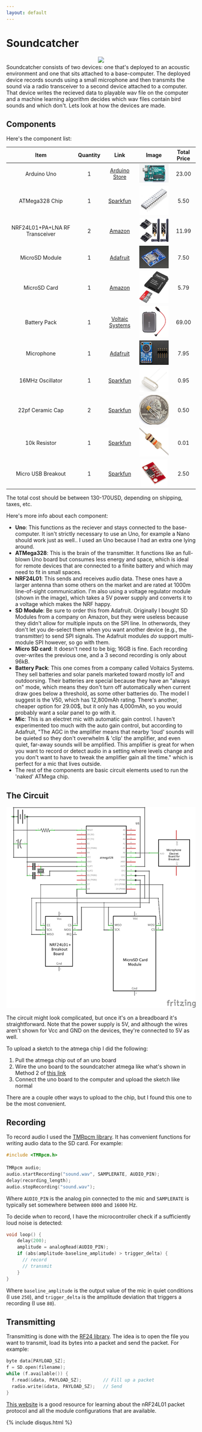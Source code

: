 ```yaml
---
layout: default
---
```


# Soundcatcher

<center><img src="soundcatcher-v1/banner.png"></center>
Soundcatcher consists of two devices: one that's deployed to an acoustic environment and one that sits attached to a base-computer.  The deployed device records sounds using a small microphone and then transmits the sound via a radio transceiver to a second device attached to a computer.  That device writes the recieved data to playable wav file on the computer and a machine learning algorithm decides which wav files contain bird sounds and which don't.  Lets look at how the devices are made.

## Components

Here's the component list:

|              Item              | Quantity |                             Link                             |                        Image                         | Total Price |
| :----------------------------: | :------: | :----------------------------------------------------------: | :--------------------------------------------------: | :---------: |
|          Arduino Uno           |    1     | [Arduino Store](https://store.arduino.cc/usa/arduino-uno-rev3) |        ![uno_image](soundcatcher-nrf/uno.jpg)        |    23.00    |
|         ATMega328 Chip         |    1     |     [Sparkfun](https://www.sparkfun.com/products/10524)      |  ![atmega328_image](soundcatcher-nrf/atmega328.jpg)  |    5.50     |
| NRF24L01+PA+LNA RF Transceiver |    2     | [Amazon](https://www.amazon.com/WayinTop-NRF24L01-Transceiver-Wireless-Regulator/dp/B07PBBC4H9/ref=cm_cr_arp_d_product_sims?ie=UTF8) |        ![nrf_image](soundcatcher-nrf/nRF.jpg)        |    11.99    |
|         MicroSD Module         |    1     |       [Adafruit](https://www.adafruit.com/product/254)       |     ![sd_image](soundcatcher-nrf/sd-module.jpg)      |    7.50     |
|          MicroSD Card          |    1     | [Amazon](https://www.amazon.com/Sandisk-Ultra-Micro-UHS-I-Adapter/dp/B073K14CVB/ref=sxin_2_ac_d_pm?ac_md=1-0-VW5kZXIgJDg%3D-ac_d_pm&cv_ct_cx=16gb+micro+sd+card&dchild=1&keywords=16gb+micro+sd+card&pd_rd_i=B073K14CVB&pd_rd_r=d1995db6-767f-426b-9e24-f141fb565686&pd_rd_w=ktMre&pd_rd_wg=0eDGa&pf_rd_p=0e223c60-bcf8-4663-98f3-da892fbd4372&pf_rd_r=0E6KJKY1BB8H0BDX6ERF&psc=1&qid=1585247378&s=electronics) |    ![sd-card_image](soundcatcher-nrf/sd-card.jpg)    |    5.79     |
|          Battery Pack          |    1     |      [Voltaic Systems](https://voltaicsystems.com/v50/)      |    ![battery_image](soundcatcher-nrf/battery.png)    |    69.00    |
|           Microphone           |    1     |      [Adafruit](https://www.adafruit.com/product/1713)       |        ![mic_image](soundcatcher-nrf/mic.png)        |    7.95     |
|        16MHz Oscillator        |    1     |      [Sparkfun](https://www.sparkfun.com/products/536)       | ![oscillator_image](soundcatcher-nrf/oscillator.png) |    0.95     |
|        22pf Ceramic Cap        |    2     |      [Sparkfun](https://www.sparkfun.com/products/8571)      |       ![cap_pic](soundcatcher-nrf/22pfcap.png)       |    0.50     |
|          10k Resistor          |    1     |     [Sparkfun](https://www.sparkfun.com/products/10969)      |    ![resistor_pic](soundcatcher-nrf/resistor.png)    |    0.01     |
|       Micro USB Breakout       |    1     |     [Sparkfun](https://www.sparkfun.com/products/12035)      |      ![microusb](soundcatcher-nrf/microusb.jpg)      |    2.50     |

The total cost should be between 130-170USD, depending on shipping, taxes, etc.

Here's more info about each component:

- **Uno**: This functions as the reciever and stays connected to the base-computer.  It isn't strictly necessary to use an Uno, for example a Nano should work just as well.. I used an Uno because I had an extra one lying around.
- **ATMega328**: This is the brain of the transmitter.  It functions like an full-blown Uno board but consumes less energy and space, which is ideal for remote devices that are connected to a finite battery and which may need to fit in small spaces.
- **NRF24L01**: This sends and receives audio data.  These ones have a larger antenna than some others on the market and are rated at 1000m line-of-sight communication.  I'm also using a voltage regulator module (shown in the image), which takes a 5V power supply and converts it to a voltage which makes the NRF happy.
- **SD Module**:  Be sure to order this from Adafruit.  Originally I bought SD Modules from a company on Amazon, but they were useless because they didn't allow for multiple inputs on the SPI line.  In otherwords, they don't let you de-select them when you want another device (e.g., the transmitter) to send SPI signals.  The Adafruit modules _do_ support multi-module SPI however, so go with them.
- **Micro SD card**: It doesn't need to be big; 16GB is fine.  Each recording over-writes the previous one, and a 3 second recording is only about 96kB.
- **Battery Pack**: This one comes from a company called Voltaics Systems.  They sell batteries and solar panels marketed toward mostly IoT and outdoorsing. Their batteries are special because they have an "always on" mode, which means they don't turn off automatically when current draw goes below a threshold, as some other batteries do.  The model I suggest is the V50, which has 12,800mAh rating.  There's another, cheaper option for 29.00$, but it only has 4,000mAh, so you would probably want a solar panel to go with it.
- **Mic**: This is an electret mic with automatic gain control.  I haven't experimented too much with the auto gain control, but according to Adafruit, "The AGC in the amplifier means that nearby 'loud' sounds will be quieted so they don't overwhelm & 'clip' the amplifier, and even quiet,  far-away sounds will be amplified. This amplifier is great for when you  want to record or detect audio in a setting where levels change and you don't want to have to tweak the amplifier gain all the time."  which is perfect for a mic that lives outside.
- The rest of the components are basic circuit elements used to run the 'naked' ATMega chip. 

## The Circuit

![circuit-diagram](soundcatcher-nrf/circuit.png)

The circuit might look complicated, but once it's on a breadboard it's straightforward.  Note that the power supply is 5V, and although the wires aren't shown for Vcc and GND on the devices, they're connected to 5V as well.

To upload a sketch to the atmega chip I did the following:

1. Pull the atmega chip out of an uno board
2. Wire the uno board to the soundcatcher atmega like what's shown in Method 2 of [this link](https://dronebotworkshop.com/arduino-uno-atmega328/)
3. Connect the uno board to the computer and upload the sketch like normal

There are a couple other ways to upload to the chip, but I found this one to be the most convenient.

## Recording

To record audio I used the [TMRpcm library](https://github.com/TMRh20/TMRpcm).  It has convenient functions for writing audio data to the SD card.  For example:

```c++
#include <TMRpcm.h>

TMRpcm audio;
audio.startRecording("sound.wav", SAMPLERATE, AUDIO_PIN);
delay(recording_length);
audio.stopRecording("sound.wav");
```

Where `AUDIO_PIN` is the analog pin connected to the mic and `SAMPLERATE` is typically set somewhere between `8000` and `16000` Hz.

To decide _when_ to record, I have the microcontroller check if a sufficiently loud noise is detected:

```c++
void loop() {
    delay(200);
    amplitude = analogRead(AUDIO_PIN);
    if (abs(amplitude-baseline_amplitude) > trigger_delta) {
      // record
      // transmit
    }
}
```

Where `baseline_amplitude` is the output value of the mic in quiet conditions (I use `250`), and `trigger_delta` is the amplitude deviation that triggers a recording (I use `80`).

## Transmitting

Transmitting is done with the [RF24 library](https://github.com/nRF24/RF24).  The idea is to open the file you want to transmit, load its bytes into a packet and send the packet.  For example:

```c++
byte data[PAYLOAD_SZ];
f = SD.open(filename);
while (f.available()) {
  f.read(&data, PAYLOAD_SZ);        // Fill up a packet
  radio.write(&data, PAYLOAD_SZ);   // Send
}
```

 [This website](https://lastminuteengineers.com/nrf24l01-arduino-wireless-communication/) is a good resource for learning about the nRF24L01 packet protocol and all the module configurations that are available.









{% include disqus.html %}

